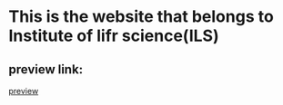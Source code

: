 <h1>This is the website that belongs to Institute of lifr science(ILS)</h1>
<h2>preview link:</h2>
<a href="https://shankshukchan.github.io/ils.github.io/">preview</a>